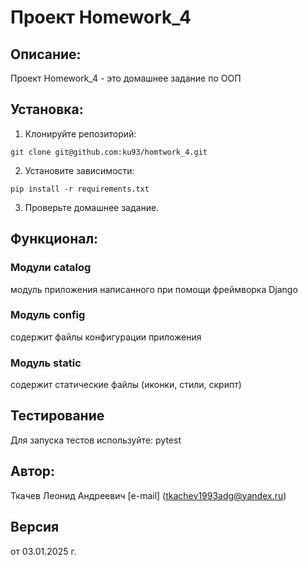 # Проект Homework_4

## Описание:

 Проект Homework_4 - это домашнее задание по ООП

## Установка:


1. Клонируйте репозиторий:
```chatinput
git clone git@github.com:ku93/homtwork_4.git
```

2. Установите зависимости:
```chatinput
pip install -r requirements.txt
```

3. Проверьте домашнее задание.

## Функционал:

### Модули catalog

модуль приложения написанного при помощи фреймворка Django


### Модуль config

содержит файлы конфигурации приложения

### Модуль static

содержит статические файлы (иконки, стили, скрипт)


## Тестирование

Для запуска тестов используйте: pytest

## Автор:
Ткачев Леонид Андреевич [e-mail] (tkachev1993adg@yandex.ru)

## Версия
от 03.01.2025 г.